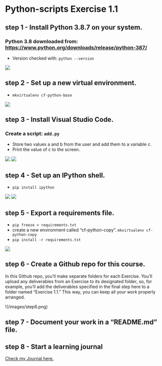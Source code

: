 # Python-scripts Exercise 1.1

## step 1 - Install Python 3.8.7 on your system.

### Python 3.8 downloaded from: https://www.python.org/downloads/release/python-387/

- Version checked with: `python --version`

![](/images/step1.png)

## step 2 - Set up a new virtual environment.

- `mkvirtualenv cf-python-base`

![](/images/step2.png)

## step 3 - Install Visual Studio Code.

### Create a script: `add.py`

- Store two values a and b from the user and add them to a variable c.
- Print the value of c to the screen.

![](/images/step3.png)
![](/images/step3-1.png)

## step 4 - Set up an IPython shell.

- `pip install ipython`

![](/images/step4.png)
![](/images/step4-1.png)

## step 5 - Export a requirements file.

- `pip freeze > requirements.txt`
- create a new environment called “cf-python-copy”. `mkvirtualenv cf-python-copy`
- `pip install -r requirements.txt`

![](/images/step5.png)

## step 6 - Create a Github repo for this course.

In this Github repo, you’ll make separate folders for each Exercise. You’ll upload any deliverables from an Exercise to its designated folder, so, for example, you’ll add the deliverables specified in the final step here to a folder named “Exercise 1.1.” This way, you can keep all your work properly arranged.

!(/images/step6.png)

## step 7 - Document your work in a “README.md” file.

## step 8 - Start a learning journal

[Check my Journal here.](/images/journal.png)
